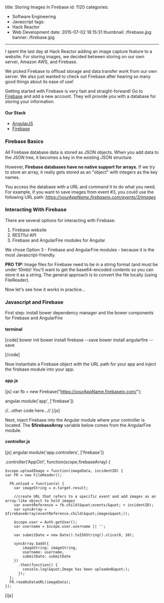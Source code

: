 title: Storing Images In Firebase
id: 1120
categories:
  - Software Engineering
  - Javascript
tags:
  - Hack Reactor
  - Web Development
date: 2015-07-02 18:15:31
thumbnail: /firebase.jpg
banner: /firebase.jpg
---

I spent the last day at Hack Reactor adding an image capture feature to a website. For storing images, we decided between storing on our own server, Amazon AWS, and Firebase.

We picked Firebase to offload storage and data transfer work from our own server. We also just wanted to check out Firebase after hearing so many good things about its ease of use!

Getting started with Firebase is very fast and straight-forward! Go to [Firebase](https://www.firebase.com/) and add a new account. They will provide you with a database for storing your information.

<!-- more -->

#### Our Stack

*   [AngularJS](https://angularjs.org/)
*   [Firebase](https://www.firebase.com/)

### Firebase Basics

All Firebase database data is stored as JSON objects. When you add data to the JSON tree, it becomes a key in the existing JSON structure.

However, **Firebase databases have no native support for arrays**. If we try to store an array, it really gets stored as an "object" with integers as the key names.

You access the database with a URL and command it to do what you need. For example, if you want to save images from event #3, you could use the following URL path:
_https://yourAppName.firebaseio.com/events/3/images_

### Interacting With Firebase

There are several options for interacting with Firebase:

1.  Firebase website
2.  RESTful API
3.  Firebase and AngularFire modules for Angular

We chose Option 3 - Firebase and AngularFire modules - because it is the most Javascript-friendly.

**PRO TIP:** Image files for Firebase need to be in a string format (and must be under 10mb)! You'll want to get the base64-encoded contents so you can store it as a string. The general approach is to convert the file locally (using FileReader).

Now let's see how it works in practice...

### Javascript and Firebase

First step: install bower dependency manager and the bower components for Firebase and AngularFire

<div class="code">

#### terminal

[code]
bower init
bower install firebase --save
bower install angularfire --save

[/code]
</div>

Now instantiate a Firebase object with the URL path for your app and inject the firebase module into your app.

<div class="code">

#### app.js

[js]
var fb = new Firebase(&quot;https://yourAppName.firebaseio.com/&quot;);

angular.module('app', ['firebase'])

//...other code here...//
[/js]
</div>

Next, inject Firebase into the Angular module where your controller is located. The **$firebaseArray** variable below comes from the AngularFire module.

<div class="code">

#### controller.js

[js]
angular.module('app.controllers', ['firebase'])

.controller('AppCtrl', function($scope,$firebaseArray) {

	$scope.uploadImage = function(imageData, incidentID) {
    var FR = new FileReader();

      FR.onload = function(e) {
        var imageString = e.target.result;

		//create URL that refers to a specific event and add images as an array-like object to hold images
        var eventReference = fb.child(&quot;events/&quot; + incidentID);
        var syncArray = $firebaseArray(eventReference.child(&quot;images&quot;));

        $scope.user = Auth.getUser();
        var username = $scope.user.username || '';

        var submitDate = new Date().toISOString().slice(0, 10);

        syncArray.$add({
            imageString: imageString,
            username: username,
            submitDate: submitDate
		})
          .then(function() {
            console.log(&quot;Image has been uploaded&quot;);
          });
      };
      FR.readAsDataURL(imageData);
    });

[/js]
</div>